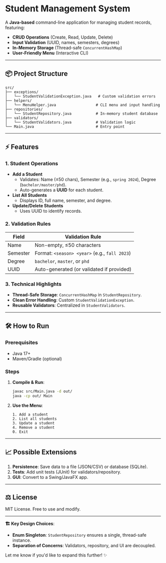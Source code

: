 # **Student Management System**

A **Java-based** command-line application for managing student records, featuring:
- **CRUD Operations** (Create, Read, Update, Delete)
- **Input Validation** (UUID, names, semesters, degrees)
- **In-Memory Storage** (Thread-safe `ConcurrentHashMap`)
- **User-Friendly Menu** (Interactive CLI)

---

## **📦 Project Structure**
```
src/
├── exceptions/
│   └── StudentValidationException.java   # Custom validation errors
├── helpers/
│   └── MenuHelper.java                  # CLI menu and input handling
├── repositories/
│   └── StudentRepository.java           # In-memory student database
├── validators/
│   └── StudentValidators.java           # Validation logic
└── Main.java                            # Entry point
```

---

## **⚡ Features**
### **1. Student Operations**
- **Add a Student**
    - Validates: Name (≤50 chars), Semester (e.g., `spring 2024`), Degree (`bachelor/master/phd`).
    - Auto-generates a **UUID** for each student.
- **List All Students**
    - Displays ID, full name, semester, and degree.
- **Update/Delete Students**
    - Uses UUID to identify records.

### **2. Validation Rules**
| Field      | Validation Rule                              |
|------------|---------------------------------------------|
| Name       | Non-empty, ≤50 characters                   |
| Semester   | Format: `<season> <year>` (e.g., `fall 2023`) |
| Degree     | `bachelor`, `master`, or `phd`              |
| UUID       | Auto-generated (or validated if provided)   |

### **3. Technical Highlights**
- **Thread-Safe Storage**: `ConcurrentHashMap` in `StudentRepository`.
- **Clean Error Handling**: Custom `StudentValidationException`.
- **Reusable Validators**: Centralized in `StudentValidators`.

---

## **🛠️ How to Run**
### **Prerequisites**
- Java 17+
- Maven/Gradle (optional)

### **Steps**
1. **Compile & Run**:
   ```bash
   javac src/Main.java -d out/
   java -cp out/ Main
   ```
2. **Use the Menu**:
   ```text
   1. Add a student
   2. List all students
   3. Update a student
   4. Remove a student
   0. Exit
   ```

---

## **📈 Possible Extensions**
1. **Persistence**: Save data to a file (JSON/CSV) or database (SQLite).
2. **Tests**: Add unit tests (JUnit) for validators/repository.
3. **GUI**: Convert to a Swing/JavaFX app.

---

## **⚖️ License**
MIT License. Free to use and modify.

---

**🏗️ Key Design Choices**:
- **Enum Singleton**: `StudentRepository` ensures a single, thread-safe instance.
- **Separation of Concerns**: Validators, repository, and UI are decoupled.

Let me know if you'd like to expand this further! ✨